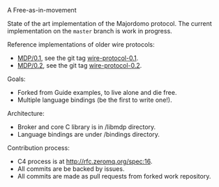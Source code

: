 A Free-as-in-movement

State of the art implementation of the Majordomo protocol. The current
implementation on the `master` branch is work in progress.

Reference implementations of older wire protocols:

* [MDP/0.1](http://rfc.zeromq.org/spec:7), see the git tag
  [wire-protocol-0.1](https://github.com/zeromq/majordomo/tree/wire-protocol-0.1).
* [MDP/0.2](http://rfc.zeromq.org/spec:18), see the git tag
  [wire-protocol-0.2](https://github.com/zeromq/majordomo/tree/wire-protocol-0.2).

Goals:

* Forked from Guide examples, to live alone and die free.
* Multiple language bindings (be the first to write one!).

Architecture:

* Broker and core C library is in /libmdp directory.
* Language bindings are under /bindings directory.

Contribution process:

* C4 process is at http://rfc.zeromq.org/spec:16.
* All commits are be backed by issues.
* All commits are made as pull requests from forked work repository.
